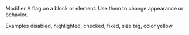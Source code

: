 Modifier
A flag on a block or element. Use them to change appearance or behavior.

Examples
disabled, highlighted, checked, fixed, size big, color yellow